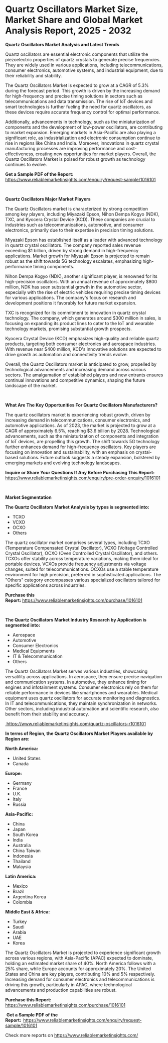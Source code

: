 <p><h1>Quartz Oscillators Market Size, Market Share and Global Market Analysis Report, 2025 - 2032</h1></p><p><strong>Quartz Oscillators Market Analysis and Latest Trends</strong></p>
<p><p>Quartz oscillators are essential electronic components that utilize the piezoelectric properties of quartz crystals to generate precise frequencies. They are widely used in various applications, including telecommunications, consumer electronics, automotive systems, and industrial equipment, due to their reliability and stability.</p><p>The Quartz Oscillators Market is expected to grow at a CAGR of 5.3% during the forecast period. This growth is driven by the increasing demand for high-frequency and precise timing solutions in sectors such as telecommunications and data transmission. The rise of IoT devices and smart technologies is further fueling the need for quartz oscillators, as these devices require accurate frequency control for optimal performance.</p><p>Additionally, advancements in technology, such as the miniaturization of components and the development of low-power oscillators, are contributing to market expansion. Emerging markets in Asia-Pacific are also playing a significant role, as industrialization and electronic consumption continue to rise in regions like China and India. Moreover, innovations in quartz crystal manufacturing processes are improving performance and cost-effectiveness, creating new opportunities for market players. Overall, the Quartz Oscillators Market is poised for robust growth as technology continues to evolve.</p></p>
<p><strong>Get a Sample PDF of the Report:&nbsp;</strong> <a href="https://www.reliablemarketinsights.com/enquiry/request-sample/1016101?utm_campaign=1887&utm_medium=2&utm_source=Github&utm_content=ia&utm_term=22022025&utm_id=quartz-oscillators">https://www.reliablemarketinsights.com/enquiry/request-sample/1016101</a></p>
<p>&nbsp;</p>
<p><strong>Quartz Oscillators Major Market Players</strong></p>
<p><p>The Quartz Oscillators market is characterized by strong competition among key players, including Miyazaki Epson, Nihon Dempa Kogyo (NDK), TXC, and Kyocera Crystal Device (KCD). These companies are crucial to industries such as telecommunications, automotive, and consumer electronics, primarily due to their expertise in precision timing solutions.</p><p>Miyazaki Epson has established itself as a leader with advanced technology in quartz crystal oscillators. The company reported sales revenue exceeding $1 billion, driven by strong demand in high-frequency applications. Market growth for Miyazaki Epson is projected to remain robust as the shift towards 5G technology escalates, emphasizing high-performance timing components.</p><p>Nihon Dempa Kogyo (NDK), another significant player, is renowned for its high-precision oscillators. With an annual revenue of approximately $800 million, NDK has seen substantial growth in the automotive sector, especially with the rise of electric vehicles requiring precise timing devices for various applications. The company's focus on research and development positions it favorably for future market expansion.</p><p>TXC is recognized for its commitment to innovation in quartz crystal technology. The company, which generates around $300 million in sales, is focusing on expanding its product lines to cater to the IoT and wearable technology markets, promising substantial growth prospects.</p><p>Kyocera Crystal Device (KCD) emphasizes high-quality and reliable quartz products, targeting both consumer electronics and aerospace industries. With revenue near $400 million, KCD's innovative solutions are expected to drive growth as automation and connectivity trends evolve.</p><p>Overall, the Quartz Oscillators market is anticipated to grow, propelled by technological advancements and increasing demand across various sectors. The amalgamation of established players and new entrants ensures continual innovations and competitive dynamics, shaping the future landscape of the market.</p></p>
<p>&nbsp;</p>
<p><strong>What Are The Key Opportunities For Quartz Oscillators Manufacturers?</strong></p>
<p><p>The quartz oscillators market is experiencing robust growth, driven by increasing demand in telecommunications, consumer electronics, and automotive applications. As of 2023, the market is projected to grow at a CAGR of approximately 6.5%, reaching $3.6 billion by 2028. Technological advancements, such as the miniaturization of components and integration of IoT devices, are propelling this growth. The shift towards 5G technology further enhances demand for high-frequency oscillators. Key players are focusing on innovation and sustainability, with an emphasis on crystal-based solutions. Future outlook suggests a steady expansion, bolstered by emerging markets and evolving technology landscapes.</p></p>
<p><strong>Inquire or Share Your Questions If Any Before Purchasing This Report:</strong> <a href="https://www.reliablemarketinsights.com/enquiry/pre-order-enquiry/1016101?utm_campaign=1887&utm_medium=2&utm_source=Github&utm_content=ia&utm_term=22022025&utm_id=quartz-oscillators">https://www.reliablemarketinsights.com/enquiry/pre-order-enquiry/1016101</a></p>
<p>&nbsp;</p>
<p><strong>Market Segmentation</strong></p>
<p><strong>The Quartz Oscillators Market Analysis by types is segmented into:</strong></p>
<p><ul><li>TCXO</li><li>VCXO</li><li>OCXO</li><li>Others</li></ul></p>
<p><p>The quartz oscillator market comprises several types, including TCXO (Temperature Compensated Crystal Oscillator), VCXO (Voltage Controlled Crystal Oscillator), OCXO (Oven Controlled Crystal Oscillator), and others. TCXOs offer stability across temperature variations, making them ideal for portable devices. VCXOs provide frequency adjustments via voltage changes, suited for telecommunications. OCXOs use a stable temperature environment for high precision, preferred in sophisticated applications. The "Others" category encompasses various specialized oscillators tailored for specific applications across industries.</p></p>
<p><strong>Purchase this Report:&nbsp;</strong><a href="https://www.reliablemarketinsights.com/purchase/1016101?utm_campaign=1887&utm_medium=2&utm_source=Github&utm_content=ia&utm_term=22022025&utm_id=quartz-oscillators">https://www.reliablemarketinsights.com/purchase/1016101</a></p>
<p>&nbsp;</p>
<p><strong>The Quartz Oscillators Market Industry Research by Application is segmented into:</strong></p>
<p><ul><li>Aerospace</li><li>Automotive</li><li>Consumer Electronics</li><li>Medical Equipments</li><li>IT & Telecommunication</li><li>Others</li></ul></p>
<p><p>The Quartz Oscillators Market serves various industries, showcasing versatility across applications. In aerospace, they ensure precise navigation and communication systems. In automotive, they enhance timing for engines and infotainment systems. Consumer electronics rely on them for reliable performance in devices like smartphones and wearables. Medical equipment uses quartz oscillators for accurate monitoring and diagnostics. In IT and telecommunications, they maintain synchronization in networks. Other sectors, including industrial automation and scientific research, also benefit from their stability and accuracy.</p></p>
<p><a href="https://www.reliablemarketinsights.com/quartz-oscillators-r1016101?utm_campaign=1887&utm_medium=2&utm_source=Github&utm_content=ia&utm_term=22022025&utm_id=quartz-oscillators">&nbsp;https://www.reliablemarketinsights.com/quartz-oscillators-r1016101</a></p>
<p><strong>In terms of Region, the Quartz Oscillators Market Players available by Region are:</strong></p>
<p>
    <p> <strong> North America: </strong>
        <ul>
            <li>United States</li>
            <li>Canada</li>
        </ul>
        </p> 
    <p> <strong> Europe: </strong>
        <ul>
            <li>Germany</li>
            <li>France</li>
            <li>U.K.</li>
            <li>Italy</li>
            <li>Russia</li>
        </ul>
        </p> 
    <p> <strong> Asia-Pacific: </strong>
        <ul>
            <li>China</li>
            <li>Japan</li>
            <li>South Korea</li>
            <li>India</li>
            <li>Australia</li>
            <li>China Taiwan</li>
            <li>Indonesia</li>
            <li>Thailand</li>
            <li>Malaysia</li>
        </ul>
        </p> 
    <p> <strong> Latin America: </strong>
        <ul>
            <li>Mexico</li>
            <li>Brazil</li>
            <li>Argentina Korea</li>
            <li>Colombia</li>
        </ul>
        </p> 
    <p> <strong> Middle East & Africa: </strong>
        <ul>
            <li>Turkey</li>
            <li>Saudi</li>
            <li>Arabia</li>
            <li>UAE</li>
            <li>Korea</li>
        </ul>
    </p>
    </p>
<p><p>The Quartz Oscillators Market is projected to experience significant growth across various regions, with Asia-Pacific (APAC) expected to dominate, holding an estimated market share of 40%. North America follows with a 25% share, while Europe accounts for approximately 20%. The United States and China are key players, contributing 10% and 5% respectively. Increasing demand for consumer electronics and telecommunications is driving this growth, particularly in APAC, where technological advancements and production capabilities are robust.</p></p>
<p><strong>Purchase this Report: </strong><a href="https://www.reliablemarketinsights.com/purchase/1016101?utm_campaign=1887&utm_medium=2&utm_source=Github&utm_content=ia&utm_term=22022025&utm_id=quartz-oscillators">https://www.reliablemarketinsights.com/purchase/1016101</a></p>
<p>&nbsp;<strong>Get a Sample PDF of the Report:&nbsp;&nbsp;</strong><a href="https://www.reliablemarketinsights.com/enquiry/request-sample/1016101?utm_campaign=1887&utm_medium=2&utm_source=Github&utm_content=ia&utm_term=22022025&utm_id=quartz-oscillators">https://www.reliablemarketinsights.com/enquiry/request-sample/1016101</a></p>
<p><strong></strong></p>
<p>Check more reports on <a href="https://www.reliablemarketinsights.com/?utm_campaign=1887&utm_medium=2&utm_source=Github&utm_content=ia&utm_term=22022025&utm_id=quartz-oscillators">https://www.reliablemarketinsights.com/</a></p>